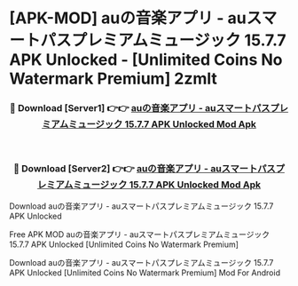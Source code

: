 # [APK-MOD] auの音楽アプリ - auスマートパスプレミアムミュージック 15.7.7 APK Unlocked - [Unlimited Coins No Watermark Premium] 2zmlt



<div align="center">
<h3>🔴 Download [Server1] 👉👉 <a href="https://momento.my/?title=auの音楽アプリ_-_auスマートパスプレミアムミュージック_15.7.7_APK_Unlocked">auの音楽アプリ - auスマートパスプレミアムミュージック 15.7.7 APK Unlocked Mod Apk</a></h3><br>

<h3>🔴 Download [Server2] 👉👉 <a href="https://momento.my/?title=auの音楽アプリ_-_auスマートパスプレミアムミュージック_15.7.7_APK_Unlocked">auの音楽アプリ - auスマートパスプレミアムミュージック 15.7.7 APK Unlocked Mod Apk</a></h3>
</div>



Download auの音楽アプリ - auスマートパスプレミアムミュージック 15.7.7 APK Unlocked 

Free APK MOD auの音楽アプリ - auスマートパスプレミアムミュージック 15.7.7 APK Unlocked [Unlimited Coins No Watermark Premium]

Download auの音楽アプリ - auスマートパスプレミアムミュージック 15.7.7 APK Unlocked [Unlimited Coins No Watermark Premium] Mod For Android
